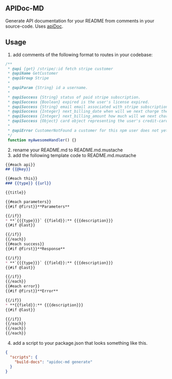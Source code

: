 ## APIDoc-MD

Generate API documentation for your README from comments in your
source-code. Uses [apiDoc](https://github.com/apidoc/apidoc).

## Usage

1. add comments of the following format to routes in your codebase:

```js
/**
 * @api {get} /stripe/:id fetch stripe customer
 * @apiName GetCustomer
 * @apiGroup Stripe
 *
 * @apiParam {String} id a username.
 *
 * @apiSuccess {String} status of paid stripe subscription.
 * @apiSuccess {Boolean} expired is the user's license expired.
 * @apiSuccess {String} email email associated with stripe subscription.
 * @apiSuccess {Integer} next_billing_date when will we next charge the card.
 * @apiSuccess {Integer} next_billing_amount how much will we next charge you.
 * @apiSuccess {Object} card object representing the user's credit-card
 *
 * @apiError CustomerNotFound a customer for this npm user does not yet exist.
 */
 function myAwesomeHandler() {}
```

2. rename your README.md to README.md.mustache
3. add the following template code to README.md.mustache

```markdown
{{#each api}}
## {{@key}}

{{#each this}}
### {{type}} {{url}}

{{title}}

{{#each parameters}}
{{#if @first}}**Parameters**

{{/if}}
* **`{{{type}}}` {{field}}:** {{{description}}}
{{#if @last}}

{{/if}}
{{/each}}
{{#each success}}
{{#if @first}}**Response**

{{/if}}
* **`{{{type}}}` {{field}}:** {{{description}}}
{{#if @last}}

{{/if}}
{{/each}}
{{#each error}}
{{#if @first}}**Error**

{{/if}}
* **{{field}}:** {{{description}}}
{{#if @last}}

{{/if}}
{{/each}}
{{/each}}
{{/each}}
```
4. add a script to your package.json that looks something like this.

```json
{
  "scripts": {
    "build-docs": "apidoc-md generate"
  }
}
```
